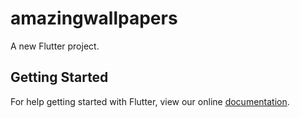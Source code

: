 # amazingwallpapers

A new Flutter project.

## Getting Started

For help getting started with Flutter, view our online
[documentation](https://flutter.io/).

